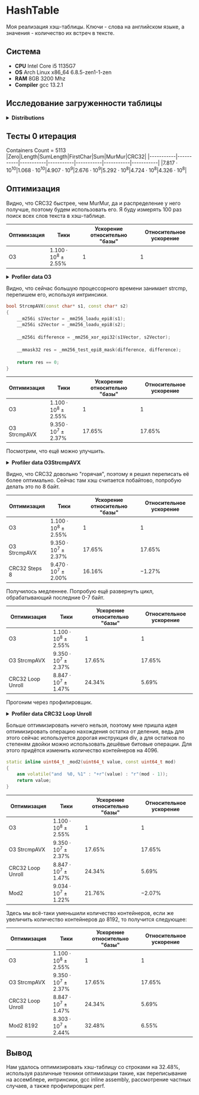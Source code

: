 # HashTable
Моя реализация хэш-таблицы. Ключи - слова на английском языке,
а значения - количество их встреч в тексте.

## Система
- **CPU** Intel Core i5 1135G7
- **OS** Arch Linux x86_64 6.8.5-zen1-1-zen
- **RAM** 8GB 3200 Mhz
- **Compiler** gcc 13.2.1

## Исследование загруженности таблицы

<details>
<summary> <b> Distributions </b> </summary>
<p align="center">

<figure>
    <img src = Containers/ContainersZero.csvgraph.png style = "width: 65vw">
    <figcaption align="center">Zero</figcaption>
</figure>
<figure>
    <img src = Containers/ContainersLength.csvgraph.png style = "width: 65vw">
    <figcaption align="center">Length</figcaption>
</figure>
<figure>
    <img src = Containers/ContainersSumLength.csvgraph.png style = "width: 65vw">
    <figcaption align="center">SumLength</figcaption>
</figure>
<figure>
    <img src = Containers/ContainersFirstChar.csvgraph.png style = "width: 65vw">
    <figcaption align="center">FirstChar</figcaption>
</figure>
<figure>
    <img src = Containers/ContainersSum.csvgraph.png style = "width: 65vw">
    <figcaption align="center">Sum</figcaption>
</figure>
<figure>
    <img src = Containers/ContainersMurMur.csvgraph.png style = "width: 65vw">
    <figcaption align="center">MurMur</figcaption>
</figure>
<figure>
    <img src = Containers/ContainersCRC32.csvgraph.png style = "width: 65vw">
    <figcaption align="center">CRC32</figcaption>
</figure>

</p>
</details>

## Тесты 0 итерация
Containers Count = 5113
|Zero|Length|SumLength|FirstChar|Sum|MurMur|CRC32|
|-----------|-----------|-----------|-----------|-----------|-----------|-----------|
|$7.817\cdot10^{10}$|$1.068\cdot10^{10}$|$4.907\cdot10^{9}$|$2.676\cdot10^{9}$|$5.292\cdot10^{8}$|$4.724\cdot10^{8}$|$4.326\cdot10^{8}$|

## Оптимизация

Видно, что CRC32 быстрее, чем MurMur, да и распределение у него получше,
поэтому будем использовать его. Я буду измерять 100 раз поиск всех слов
текста в хэш-таблице.

| Оптимизация       | Тики                            | Ускорение относительно "базы" | Относительное ускорение |
|-------------------|---------------------------------|-------------------------------|-------------------------|
| O3                | $1.100 \cdot 10^{8} \pm 2.55\%$ | 1                             | 1                       |

<details>
<summary> <b> Profiler data O3 </b> </summary>
<p align="center">
<img src = img/Base.png style = "width: 65vw">
</p>
</details>

Видно, что сейчас большую процессорного времени занимает strcmp, перепишем его, используя интринсики.

```c++
bool StrcmpAVX(const char* s1, const char* s2)
{
    __m256i s1Vector = _mm256_loadu_epi8(s1);
    __m256i s2Vector = _mm256_loadu_epi8(s2);

    __m256i difference = _mm256_xor_epi32(s1Vector, s2Vector);

    __mmask32 res = _mm256_test_epi8_mask(difference, difference);

    return res == 0;
}
```
| Оптимизация       | Тики                            | Ускорение относительно "базы" | Относительное ускорение |
|-------------------|---------------------------------|-------------------------------|-------------------------|
| O3                | $1.100 \cdot 10^{8} \pm 2.55\%$ | 1                             | 1                       |
| O3 StrcmpAVX      | $9.350 \cdot 10^{7} \pm 2.37\%$ | $17.65\%$                     | $17.65\%$               |

Посмотрим, что ещё можно улучшить.

<details>
<summary> <b> Profiler data O3StrcmpAVX </b> </summary>
<p align="center">
<img src = img/StrcmpAVX.png style = "width: 65vw">
</p>
</details>

Видно, что CRC32 довольно "горячая", поэтому я решил переписать её более
оптимально. Сейчас там хэш считается побайтово, попробую делать это
по 8 байт.

| Оптимизация       | Тики                            | Ускорение относительно "базы" | Относительное ускорение |
|-------------------|---------------------------------|-------------------------------|-------------------------|
| O3                | $1.100 \cdot 10^{8} \pm 2.55\%$ | 1                             | 1                       |
| O3 StrcmpAVX      | $9.350 \cdot 10^{7} \pm 2.37\%$ | $17.65\%$                     | $17.65\%$               |
| CRC32 Steps 8     | $9.470 \cdot 10^{7} \pm 2.00\%$ | $16.16\%$                     | $-1.27\%$               |

Получилось медленнее. Попробую ещё развернуть цикл, обрабатывающий последние 0-7 байт.

| Оптимизация       | Тики                            | Ускорение относительно "базы" | Относительное ускорение |
|-------------------|---------------------------------|-------------------------------|-------------------------|
| O3                | $1.100 \cdot 10^{8} \pm 2.55\%$ | 1                             | 1                       |
| O3 StrcmpAVX      | $9.350 \cdot 10^{7} \pm 2.37\%$ | $17.65\%$                     | $17.65\%$               |
| CRC32 Loop Unroll | $8.847 \cdot 10^{7} \pm 1.47\%$ | $24.34\%$                     | $5.69\%$                |

Прогоним через профилировщик.

<details>
<summary> <b> Profiler data CRC32 Loop Unroll </b> </summary>
<p align="center">
<img src = img/CRC32LoopUnroll.png style = "width: 65vw">
</p>
</details>

Больше оптимизировать ничего нельзя, поэтому мне пришла идея оптимизировать
операцию нахождения остатка от деления, ведь для этого сейчас используется
дорогая инструкция div, а для остатков по степеням двойки можно использовать
дешёвые битовые операции. Для этого придётся изменить количество
контейнеров на 4096.

```c++
static inline uint64_t _mod2(uint64_t value, const uint64_t mod)
{
    asm volatile("and  %0, %1" : "+r"(value) : "r"(mod - 1));
    return value;
}
```

| Оптимизация       | Тики                            | Ускорение относительно "базы" | Относительное ускорение |
|-------------------|---------------------------------|-------------------------------|-------------------------|
| O3                | $1.100 \cdot 10^{8} \pm 2.55\%$ | 1                             | 1                       |
| O3 StrcmpAVX      | $9.350 \cdot 10^{7} \pm 2.37\%$ | $17.65\%$                     | $17.65\%$               |
| CRC32 Loop Unroll | $8.847 \cdot 10^{7} \pm 1.47\%$ | $24.34\%$                     | $5.69\%$                |
| Mod2              | $9.034 \cdot 10^{7} \pm 1.22\%$ | $21.76\%$                     | $-2.07\%$               |

Здесь мы всё-таки уменьшили количество контейнеров, если же увеличить
количество контейнеров до 8192, то получится следующее:

| Оптимизация       | Тики                            | Ускорение относительно "базы" | Относительное ускорение |
|-------------------|---------------------------------|-------------------------------|-------------------------|
| O3                | $1.100 \cdot 10^{8} \pm 2.55\%$ | 1                             | 1                       |
| O3 StrcmpAVX      | $9.350 \cdot 10^{7} \pm 2.37\%$ | $17.65\%$                     | $17.65\%$               |
| CRC32 Loop Unroll | $8.847 \cdot 10^{7} \pm 1.47\%$ | $24.34\%$                     | $5.69\%$                |
| Mod2 8192         | $8.303 \cdot 10^{7} \pm 2.44\%$ | $32.48\%$                     | $6.55\%$                |

## Вывод
Нам удалось оптимизировать хэш-таблицу со строками на 32.48%, используя
различные техники оптимизации такие, как переписывание на ассемблере,
интринсики, gcc inline assembly, рассмотрение частных случаев,
а также профилировщик perf.
